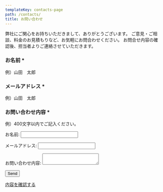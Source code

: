 ```yaml
---
templateKey: contacts-page
path: /contacts/
title: お問い合わせ
---
```


弊社にご関心をお持ちいただきまして、ありがとうございます。
ご意見・ご相談、料金のお見積もりなど、お気軽にお問合わせください。
お問合せ内容の確認後、担当者よりご連絡させていただきます。

### お名前 *
例）山田　太郎

### メールアドレス *
例）山田　太郎

### お問い合わせ内容 *
例）400文字以内でご記入ください。

<form name="contact" netlify>
  <p>
    <label>お名前: <input type="text" name="name"></label>   
  </p>
  <p>
    <label>メールアドレス: <input type="email" name="email"></label>
  </p>
  <p>
    <label>お問い合わせ内容: <textarea name="message"></textarea></label>
  </p>
  <p>
    <button type="submit" class="button is-medium is-primary is-outlined pl5 pr5 mt3">Send</button>
  </p>
</form>

<div class="text-center">
<a class="button is-medium is-primary is-outlined pl5 pr5 mt3" href="/contacts/">内容を確認する</a>
</div>
